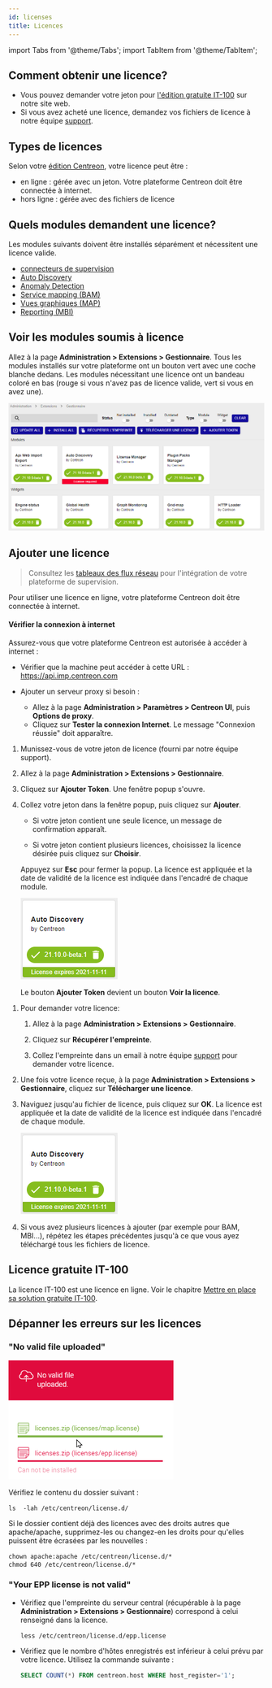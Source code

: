 ```yaml
---
id: licenses
title: Licences
---
```

import Tabs from '@theme/Tabs';
import TabItem from '@theme/TabItem';


## Comment obtenir une licence?

* Vous pouvez demander votre jeton pour [l'édition gratuite IT-100](../getting-started/it100.md) sur notre site web.
* Si vous avez acheté une licence, demandez vos fichiers de licence à notre équipe [support](https://support.centreon.com).

## Types de licences

Selon votre [édition Centreon](https://www.centreon.com/editions/), votre licence peut être :
- en ligne : gérée avec un jeton. Votre plateforme Centreon doit être connectée à internet.
- hors ligne : gérée avec des fichiers de licence

## Quels modules demandent une licence?

Les modules suivants doivent être installés séparément et nécessitent une licence valide.

- [connecteurs de supervision](../monitoring/pluginpacks.md#installation)
- [Auto Discovery](../monitoring/discovery/installation.md)
- [Anomaly Detection](../monitoring/anomaly-detection.md)
- [Service mapping (BAM)](../service-mapping/install.md)
- [Vues graphiques (MAP)](../graph-views/introduction-map.md)
- [Reporting (MBI)](../reporting/installation.md)

## Voir les modules soumis à licence

Allez à la page **Administration > Extensions > Gestionnaire**. Tous les modules installés sur votre plateforme ont un bouton vert avec une coche blanche dedans. Les modules nécessitant une licence ont un bandeau coloré en bas (rouge si vous n'avez pas de licence valide, vert si vous en avez une).

![image](../assets/administration/licenses.png)

## Ajouter une licence

<Tabs groupId="sync">
<TabItem value="Licences en ligne" label="Licences en ligne">

> Consultez les [tableaux des flux réseau](../installation/technical.md#tableaux-des-flux-réseau) pour l'intégration de votre plateforme de supervision.

Pour utiliser une licence en ligne, votre plateforme Centreon doit être connectée à internet.

#### Vérifier la connexion à internet

Assurez-vous que votre plateforme Centreon est autorisée à accéder à internet :

- Vérifier que la machine peut accéder à cette URL : https://api.imp.centreon.com

- Ajouter un serveur proxy si besoin :
  - Allez à la page **Administration > Paramètres > Centreon UI**, puis **Options de proxy**.
  - Cliquez sur **Tester la connexion Internet**. Le message "Connexion réussie" doit apparaître.

1. Munissez-vous de votre jeton de licence (fourni par notre équipe support).

2. Allez à la page **Administration > Extensions > Gestionnaire**.

3. Cliquez sur **Ajouter Token**. Une fenêtre popup s'ouvre.

4. Collez votre jeton dans la fenêtre popup, puis cliquez sur **Ajouter**. 

    - Si votre jeton contient une seule licence, un message de confirmation apparaît.

    - Si votre jeton contient plusieurs licences, choisissez la licence désirée puis cliquez sur **Choisir**.

    Appuyez sur **Esc** pour fermer la popup. La licence est appliquée et la date de validité de la licence est indiquée dans l'encadré de chaque module.

    ![image](../assets/administration/license_valid.png)

    Le bouton **Ajouter Token** devient un bouton **Voir la licence**.

</TabItem>
<TabItem value="Licences hors ligne" label="Licences hors ligne">

1. Pour demander votre licence:

    1. Allez à la page **Administration > Extensions > Gestionnaire**.

    2. Cliquez sur **Récupérer l'empreinte**.

    3. Collez l'empreinte dans un email à notre équipe [support](mailto:support@centreon.com) pour demander votre licence.

2. Une fois votre licence reçue, à la page **Administration > Extensions > Gestionnaire**, cliquez sur **Télécharger une licence**.

5. Naviguez jusqu'au fichier de licence, puis cliquez sur **OK**. La licence est appliquée et la date de validité de la licence est indiquée dans l'encadré de chaque module.

    ![image](../assets/administration/license_valid.png)

6. Si vous avez plusieurs licences à ajouter (par exemple pour BAM, MBI...), répétez les étapes précédentes jusqu'à ce que vous ayez téléchargé tous les fichiers de licence.

</TabItem>
</Tabs>

## Licence gratuite IT-100

La licence IT-100 est une licence en ligne. Voir le chapitre [Mettre en place sa solution gratuite IT-100](../getting-started/it100.md).

## Dépanner les erreurs sur les licences

### "No valid file uploaded"

![image](../assets/administration/license_not_valid.png)

Vérifiez le contenu du dossier suivant :

```shell
ls  -lah /etc/centreon/license.d/
```
Si le dossier contient déjà des licences avec des droits autres que apache/apache, supprimez-les ou changez-en les droits pour qu'elles puissent être écrasées par les nouvelles :

```shell
chown apache:apache /etc/centreon/license.d/*
chmod 640 /etc/centreon/license.d/*
```

### "Your EPP license is not valid"

* Vérifiez que l'empreinte du serveur central (récupérable à la page **Administration > Extensions > Gestionnaire**) correspond à celui renseigné dans la licence.

    ```shell
    less /etc/centreon/license.d/epp.license
    ```

* Vérifiez que le nombre d'hôtes enregistrés est inférieur à celui prévu par votre licence. Utilisez la commande suivante :

  ```sql
  SELECT COUNT(*) FROM centreon.host WHERE host_register='1';
  ```
